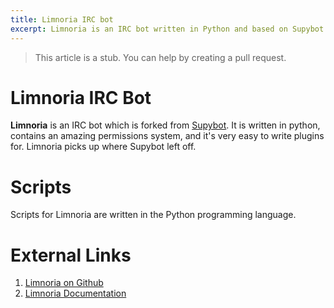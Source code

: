 ```yaml
---
title: Limnoria IRC bot
excerpt: Limnoria is an IRC bot written in Python and based on Supybot
---
```

> This article is a stub. You can help by creating a pull request.

# Limnoria IRC Bot
**Limnoria** is an IRC bot which is forked from [Supybot](/wiki/bot/supybot). It is written in python, contains an amazing permissions system, and it's very easy to write plugins for. Limnoria picks up where Supybot left off.

# Scripts
Scripts for Limnoria are written in the Python programming language.

# External Links
1. [Limnoria on Github](https://github.com/ProgVal/Limnoria)
2. [Limnoria Documentation](https://limnoria.readthedocs.io/en/latest/)